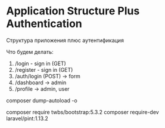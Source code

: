 # Application Structure Plus Authentication
Структура приложения плюс аутентификация

Что будем делать:
1. /login - sign in (GET)
2. /register - sign in (GET)
3. /auth/login (POST) -> form
4. /dashboard -> admin
5. /profile -> admin, user

composer dump-autoload -o

composer require twbs/bootstrap:5.3.2
composer require-dev laravel/pint:1.13.2


